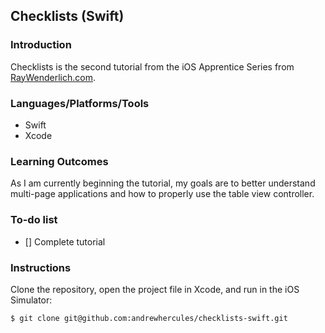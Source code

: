 ## Checklists (Swift)

### Introduction

Checklists is the second tutorial from the iOS Apprentice Series from [RayWenderlich.com](http://raywenderlich.com).

### Languages/Platforms/Tools

* Swift
* Xcode

### Learning Outcomes

As I am currently beginning the tutorial, my goals are to better understand multi-page applications and how to properly use the table view controller. 

### To-do list

- [] Complete tutorial 

### Instructions

Clone the repository, open the project file in Xcode, and run in the iOS Simulator:

```
$ git clone git@github.com:andrewhercules/checklists-swift.git
```
